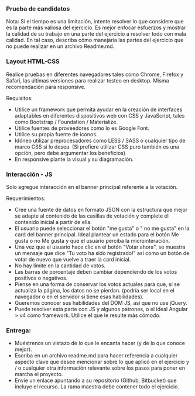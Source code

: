 ### Prueba de candidatos 

Nota: Si el tiempo es una limitación, intente resolver lo que considere que es la parte más valiosa del ejercicio. Es mejor enfocar esfuerzos y mostrar la calidad de su trabajo en una parte del ejercicio a resolver todo con mala calidad. En tal caso, describa cómo manejaría las partes del ejercicio que no puede realizar en un archivo Readme.md.

### Layout HTML-CSS

Realice pruebas en diferentes navegadores tales como Chrome, Firefox y Safari, las últimas versiones para realizar testeo en desktop. Misma recomendación para responsive.

Requisitos: 
- Utilice un framework que permita ayudar en la creación de interfaces adaptables en  diferentes dispositivos web con CSS y JavaScript, tales como Bootstrap / Foundation  / Materialize.
- Utilice fuentes de proveedores como lo es Google Font.
- Utilice su propia fuente de iconos.
- Idóneo utilizar preprocesadores  como  LESS / SASS o cualquier tipo de marco CSS si lo desea. (Si prefiere utilizar CSS puro también es una opción, pero debe argumentar los beneficios)
- En responsive plante la visual y su diagramación. 

### Interacción - JS 

Solo agregue interacción en el banner principal referente a la votación. 

Requerimientos: 
- Cree una fuente de datos en formato JSON con la estructura que mejor se adapte al contenido de las casillas de votación y complete el contenido inicial a partir de ella.
- El usuario puede seleccionar el botón "me gusta"  o " no me gusta"  en la card del banner principal. Ideal plantear un estado para el botón Me gusta o no Me gusta y que el usuario perciba la microinteración.
- Una vez que el usuario hace clic en el botón "Votar ahora", se muestra un mensaje que dice "Tu voto ha sido registrado!" así como un botón de votar de nuevo que vuelve a traer la card inicial. 
- No hay límite en la cantidad de votos.
- Las barras de porcentaje deben cambiar dependiendo de los votos positivos o negativos.
- Piense en una forma de conservar los votos actuales para que, si se actualiza la página, los datos no se pierdan. (podría ser local en el navegador o en el servidor si tiene esas habilidades).
- Queremos conocer sus habilidades del  DOM JS, así que no use jQuery.
- Puede resolver esta parte con JS y algunos patrones, o el ideal Angular > v4 como framework. Utilice el que le resulte más cómodo.

### Entrega:
- Muéstrenos un vistazo de lo que le encanta hacer (y de lo que conoce mejor). 
- Escriba  en un archivo readme.md para hacer referencia a cualquier aspecto clave que desee mencionar sobre lo que aplicó en el ejercicio y / o cualquier otra información relevante sobre los pasos para poner en marcha el proyecto.
- Envíe un enlace  apuntando a su repositorio (Github, Bitbucket) que incluye el recurso. La rama maestra debe contener todo el ejercicio.
